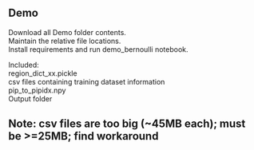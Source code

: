 ## Demo
Download all Demo folder contents.  
Maintain the relative file locations.  
Install requirements and run demo_bernoulli notebook.

Included:  
region_dict_xx.pickle  
csv files containing training dataset information  
pip_to_pipidx.npy  
Output folder  

## Note: csv files are too big (~45MB each); must be >=25MB; find workaround
